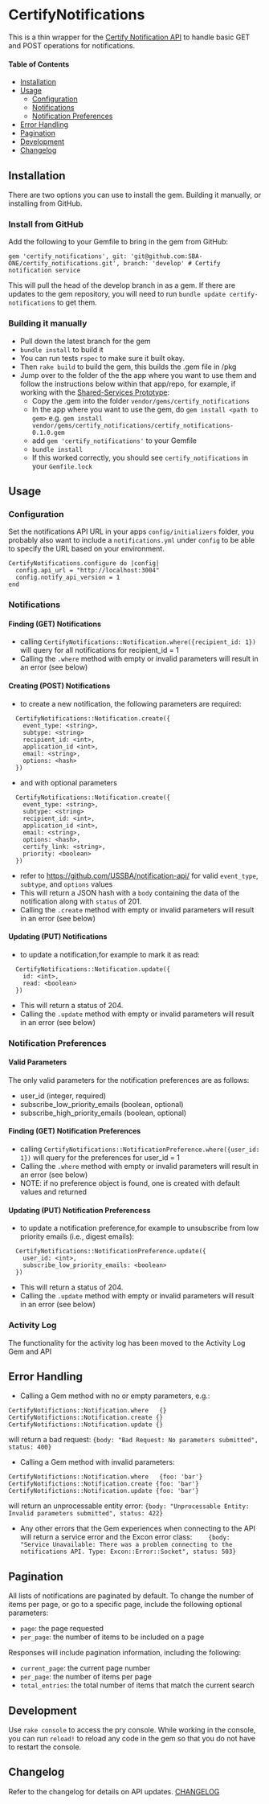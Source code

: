 # CertifyNotifications

This is a thin wrapper for the [Certify Notification API](https://github.com/SBA-ONE/notification-api) to handle basic GET and POST operations for notifications.


#### Table of Contents
- [Installation](#user-content-installation)
- [Usage](#user-content-usage)
    - [Configuration](#user-content-configuration)
    - [Notifications](#user-content-notifications)
    - [Notification Preferences](#user-content-notification-preferences)
- [Error Handling](#user-content-error-handling)
- [Pagination](#user-content-pagination)
- [Development](#user-content-development)
- [Changelog](#changelog)

## Installation

There are two options you can use to install the gem. Building it manually, or installing from GitHub.

### Install from GitHub

Add the following to your Gemfile to bring in the gem from GitHub:

```
gem 'certify_notifications', git: 'git@github.com:SBA-ONE/certify_notifications.git', branch: 'develop' # Certify notification service
```

This will pull the head of the develop branch in as a gem.  If there are updates to the gem repository, you will need to run `bundle update certify-notifications` to get them.

### Building it manually

* Pull down the latest branch for the gem
* `bundle install` to build it
* You can run tests `rspec` to make sure it built okay.
* Then `rake build` to build the gem, this builds the .gem file in /pkg
* Jump over to the folder of the the app where you want to use them and follow the instructions below within that app/repo, for example, if working with the [Shared-Services Prototype](https://github.com/SBA-ONE/shared-services-prototype):
  * Copy the .gem into the folder `vendor/gems/certify_notifications`
  * In the app where you want to use the gem, do `gem install <path to gem>` e.g. `gem install vendor/gems/certify_notifications/certify_notifications-0.1.0.gem`
  * add `gem 'certify_notifications'` to your Gemfile
  * `bundle install`
  * If this worked correctly, you should see `certify_notifications` in your `Gemfile.lock`

## Usage

### Configuration
Set the notifications API URL in your apps `config/initializers` folder, you probably also want to include a `notifications.yml` under `config` to be able to specify the URL based on your environment.

```
CertifyNotifications.configure do |config|
  config.api_url = "http://localhost:3004"
  config.notify_api_version = 1
end
```

### Notifications

#### Finding (GET) Notifications
* calling `CertifyNotifications::Notification.where({recipient_id: 1})` will query for all notifications for recipient_id = 1
* Calling the `.where` method with empty or invalid parameters will result in an error (see below)

#### Creating (POST) Notifications
* to create a new notification, the following parameters are required:
```
  CertifyNotifications::Notification.create({
    event_type: <string>,
    subtype: <string>
    recipient_id: <int>,
    application_id <int>,
    email: <string>,
    options: <hash>
  })
```
* and with optional parameters
```
  CertifyNotifications::Notification.create({
    event_type: <string>,
    subtype: <string>
    recipient_id: <int>,
    application_id <int>,
    email: <string>,
    options: <hash>,
    certify_link: <string>,
    priority: <boolean>
  })
```
* refer to https://github.com/USSBA/notification-api/ for valid `event_type`, `subtype`, and `options` values
* This will return a JSON hash with a `body` containing the data of the notification along with `status` of 201.
* Calling the `.create` method with empty or invalid parameters will result in an error (see below)

#### Updating (PUT) Notifications
* to update a notification,for example to mark it as read:
```
  CertifyNotifications::Notification.update({
    id: <int>,
    read: <boolean>
  })
```
  * This will return a status of 204.
* Calling the `.update` method with empty or invalid parameters will result in an error (see below)

### Notification Preferences

#### Valid Parameters

The only valid parameters for the notification preferences are as follows:
* user_id (integer, required)
* subscribe_low_priority_emails (boolean, optional)
* subscribe_high_priority_emails (boolean, optional)

#### Finding (GET) Notification Preferences
* calling `CertifyNotifications::NotificationPreference.where({user_id: 1})` will query for the preferences for user_id = 1
* Calling the `.where` method with empty or invalid parameters will result in an error (see below)
* NOTE: if no preference object is found, one is created with default values and returned

#### Updating (PUT) Notification Preferencess
* to update a notification preference,for example to unsubscribe from low priority emails (i.e., digest emails):
```
  CertifyNotifications::NotificationPreference.update({
    user_id: <int>,
    subscribe_low_priority_emails: <boolean>
  })
```
  * This will return a status of 204.
* Calling the `.update` method with empty or invalid parameters will result in an error (see below)

### Activity Log
The functionality for the activity log has been moved to the Activity Log Gem and API

## Error Handling
* Calling a Gem method with no or empty parameters, e.g.:
```
CertifyNotifictions::Notification.where   {}
CertifyNotifictions::Notification.create {}
CertifyNotifictions::Notification.update {}
```
will return a bad request:
`{body: "Bad Request: No parameters submitted", status: 400}`
* Calling a Gem method with invalid parameters:
```
CertifyNotifictions::Notification.where   {foo: 'bar'}
CertifyNotifictions::Notification.create {foo: 'bar'}
CertifyNotifictions::Notification.update {foo: 'bar'}
```
will return an unprocessable entity error:
`{body: "Unprocessable Entity: Invalid parameters submitted", status: 422}`
* Any other errors that the Gem experiences when connecting to the API will return a service error and the Excon error class:
`    {body: "Service Unavailable: There was a problem connecting to the notifications API. Type: Excon::Error::Socket", status: 503}`

## Pagination

All lists of notifications are paginated by default.  To change the number of items per page, or go to a specific page, include the following optional parameters:
- `page`: the page requested
- `per_page`: the number of items to be included on a page

Responses will include pagination information, including the following:
- `current_page`: the current page number
- `per_page`: the number of items per page
- `total_entries`: the total number of items that match the current search

## Development
Use `rake console` to access the pry console.  While working in the console, you can run `reload!` to reload any code in the gem so that you do not have to restart the console.

## Changelog
Refer to the changelog for details on API updates. [CHANGELOG](CHANGELOG.md)
